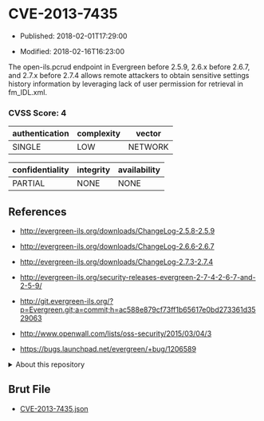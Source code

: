 # CVE-2013-7435

- Published: 2018-02-01T17:29:00

- Modified: 2018-02-16T16:23:00

The open-ils.pcrud endpoint in Evergreen before 2.5.9, 2.6.x before 2.6.7, and 2.7.x before 2.7.4 allows remote attackers to obtain sensitive settings history information by leveraging lack of user permission for retrieval in fm_IDL.xml.

### CVSS Score: **4**

| authentication | complexity | vector |
| --- | --- | --- |
| SINGLE | LOW | NETWORK |

| confidentiality | integrity | availability |
| --- | --- | --- |
| PARTIAL | NONE | NONE |

## References

* http://evergreen-ils.org/downloads/ChangeLog-2.5.8-2.5.9

* http://evergreen-ils.org/downloads/ChangeLog-2.6.6-2.6.7

* http://evergreen-ils.org/downloads/ChangeLog-2.7.3-2.7.4

* http://evergreen-ils.org/security-releases-evergreen-2-7-4-2-6-7-and-2-5-9/

* http://git.evergreen-ils.org/?p=Evergreen.git;a=commit;h=ac588e879cf73ff1b65617e0bd273361d3529063

* http://www.openwall.com/lists/oss-security/2015/03/04/3

* https://bugs.launchpad.net/evergreen/+bug/1206589

<details>
<summary>About this repository</summary> 

  This repository is part of the project [Live Hack CVE](https://github.com/Live-Hack-CVE). Main website can be found [www.live-hack.org](https://www.live-hack.org) 
  
  Made by [Sn0wAlice](https://github.com/Sn0wAlice) for the people that care about security and need to have a feed of the latest CVEs. Hope you enjoy it, don't forget to star the repo and follow me on [Twitter](https://twitter.com/Sn0wAlice) and [Github](https://github.com/Sn0wAlice). And that is my [personnal website](https://www.alice-snow.me/)

  - [Home Page](https://github.com/Live-Hack-CVE)
  - [Framework](https://github.com/Live-Hack-CVE/cve-framework)
  - [CVE database](https://github.com/Live-Hack-CVE/full_database)
  - [Changelog](https://github.com/Live-Hack-CVE/Changelog)
</details>

## Brut File

* [CVE-2013-7435.json](https://raw.githubusercontent.com/Live-Hack-CVE/full_database/main/cves/2013/CVE-2013-7435.json)


